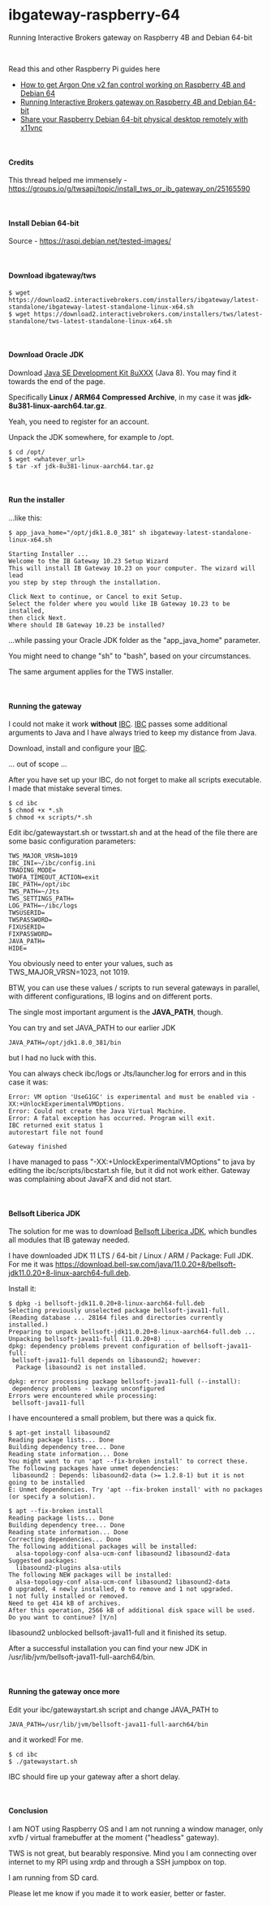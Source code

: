 # ibgateway-raspberry-64
Running Interactive Brokers gateway on Raspberry 4B and Debian 64-bit

&nbsp;

Read this and other Raspberry Pi guides here
* [How to get Argon One v2 fan control working on Raspberry 4B and Debian 64](https://nemozny.github.io/argonone-debian-64/)
* [Running Interactive Brokers gateway on Raspberry 4B and Debian 64-bit](https://nemozny.github.io/ibgateway-raspberry-64/)
* [Share your Raspberry Debian 64-bit physical desktop remotely with x11vnc](https://nemozny.github.io/vnc-share-physical-monitor/)

&nbsp;

#### Credits
This thread helped me immensely - https://groups.io/g/twsapi/topic/install_tws_or_ib_gateway_on/25165590

&nbsp;

#### Install Debian 64-bit
Source - https://raspi.debian.net/tested-images/

&nbsp;

#### Download ibgateway/tws
```
$ wget https://download2.interactivebrokers.com/installers/ibgateway/latest-standalone/ibgateway-latest-standalone-linux-x64.sh
$ wget https://download2.interactivebrokers.com/installers/tws/latest-standalone/tws-latest-standalone-linux-x64.sh
```

&nbsp;

#### Download Oracle JDK
Download [Java SE Development Kit 8uXXX](https://www.oracle.com/java/technologies/downloads/#java8) (Java 8). You may find it towards the end of the page.

Specifically **Linux / ARM64 Compressed Archive**, in my case it was **jdk-8u381-linux-aarch64.tar.gz**.

Yeah, you need to register for an account.

Unpack the JDK somewhere, for example to /opt.
```
$ cd /opt/
$ wget <whatever_url>
$ tar -xf jdk-8u381-linux-aarch64.tar.gz
```

&nbsp;

#### Run the installer
...like this:
```
$ app_java_home="/opt/jdk1.8.0_381" sh ibgateway-latest-standalone-linux-x64.sh

Starting Installer ...
Welcome to the IB Gateway 10.23 Setup Wizard
This will install IB Gateway 10.23 on your computer. The wizard will lead
you step by step through the installation.

Click Next to continue, or Cancel to exit Setup.
Select the folder where you would like IB Gateway 10.23 to be installed,
then click Next.
Where should IB Gateway 10.23 be installed?

```
...while passing your Oracle JDK folder as the "app_java_home" parameter.

You might need to change "sh" to "bash", based on your circumstances.

The same argument applies for the TWS installer.

&nbsp;

#### Running the gateway
I could not make it work **without** [IBC](https://github.com/IbcAlpha/IBC). [IBC](https://github.com/IbcAlpha/IBC) passes some additional arguments to Java and I have always tried to keep my distance from Java.

Download, install and configure your [IBC](https://github.com/IbcAlpha/IBC).

...
out of scope
...

After you have set up your IBC, do not forget to make all scripts executable. I made that mistake several times.
```
$ cd ibc
$ chmod +x *.sh
$ chmod +x scripts/*.sh
```

Edit ibc/gatewaystart.sh or twsstart.sh and at the head of the file there are some basic configuration parameters:
```
TWS_MAJOR_VRSN=1019
IBC_INI=~/ibc/config.ini
TRADING_MODE=
TWOFA_TIMEOUT_ACTION=exit
IBC_PATH=/opt/ibc
TWS_PATH=~/Jts
TWS_SETTINGS_PATH=
LOG_PATH=~/ibc/logs
TWSUSERID=
TWSPASSWORD=
FIXUSERID=
FIXPASSWORD=
JAVA_PATH=
HIDE=
```

You obviously need to enter your values, such as TWS_MAJOR_VRSN=1023, not 1019.

BTW, you can use these values / scripts to run several gateways in parallel, with different configurations, IB logins and on different ports.

The single most important argument is the **JAVA_PATH**, though.

You can try and set JAVA_PATH to our earlier JDK
```
JAVA_PATH=/opt/jdk1.8.0_381/bin
```
but I had no luck with this.

You can always check ibc/logs or Jts/launcher.log for errors and in this case it was:

```
Error: VM option 'UseG1GC' is experimental and must be enabled via -XX:+UnlockExperimentalVMOptions.
Error: Could not create the Java Virtual Machine.
Error: A fatal exception has occurred. Program will exit.
IBC returned exit status 1
autorestart file not found

Gateway finished
```
I have managed to pass "-XX:+UnlockExperimentalVMOptions" to java by editing the ibc/scripts/ibcstart.sh file, but it did not work either. Gateway was complaining about JavaFX and did not start.

&nbsp;

#### Bellsoft Liberica JDK
The solution for me was to download [Bellsoft Liberica JDK](https://bell-sw.com/pages/downloads/), which bundles all modules that IB gateway needed.

I have downloaded JDK 11 LTS / 64-bit / Linux / ARM / Package: Full JDK. For me it was https://download.bell-sw.com/java/11.0.20+8/bellsoft-jdk11.0.20+8-linux-aarch64-full.deb.

Install it:
```
$ dpkg -i bellsoft-jdk11.0.20+8-linux-aarch64-full.deb
Selecting previously unselected package bellsoft-java11-full.
(Reading database ... 28164 files and directories currently installed.)
Preparing to unpack bellsoft-jdk11.0.20+8-linux-aarch64-full.deb ...
Unpacking bellsoft-java11-full (11.0.20+8) ...
dpkg: dependency problems prevent configuration of bellsoft-java11-full:
 bellsoft-java11-full depends on libasound2; however:
  Package libasound2 is not installed.

dpkg: error processing package bellsoft-java11-full (--install):
 dependency problems - leaving unconfigured
Errors were encountered while processing:
 bellsoft-java11-full
```
I have encountered a small problem, but there was a quick fix.

```
$ apt-get install libasound2
Reading package lists... Done
Building dependency tree... Done
Reading state information... Done
You might want to run 'apt --fix-broken install' to correct these.
The following packages have unmet dependencies:
 libasound2 : Depends: libasound2-data (>= 1.2.8-1) but it is not going to be installed
E: Unmet dependencies. Try 'apt --fix-broken install' with no packages (or specify a solution).
```
```
$ apt --fix-broken install
Reading package lists... Done
Building dependency tree... Done
Reading state information... Done
Correcting dependencies... Done
The following additional packages will be installed:
  alsa-topology-conf alsa-ucm-conf libasound2 libasound2-data
Suggested packages:
  libasound2-plugins alsa-utils
The following NEW packages will be installed:
  alsa-topology-conf alsa-ucm-conf libasound2 libasound2-data
0 upgraded, 4 newly installed, 0 to remove and 1 not upgraded.
1 not fully installed or removed.
Need to get 414 kB of archives.
After this operation, 2566 kB of additional disk space will be used.
Do you want to continue? [Y/n]
```
libasound2 unblocked bellsoft-java11-full and it finished its setup.

After a successful installation you can find your new JDK in /usr/lib/jvm/bellsoft-java11-full-aarch64/bin.

&nbsp;

#### Running the gateway once more
Edit your ibc/gatewaystart.sh script and change JAVA_PATH to
```
JAVA_PATH=/usr/lib/jvm/bellsoft-java11-full-aarch64/bin
```
and it worked! For me.

```
$ cd ibc
$ ./gatewaystart.sh
```
IBC should fire up your gateway after a short delay.

&nbsp;

#### Conclusion

I am NOT using Raspberry OS and I am not running a window manager, only xvfb / virtual framebuffer at the moment ("headless" gateway).

TWS is not great, but bearably responsive. Mind you I am connecting over internet to my RPI using xrdp and through a SSH jumpbox on top.

I am running from SD card.

Please let me know if you made it to work easier, better or faster.
